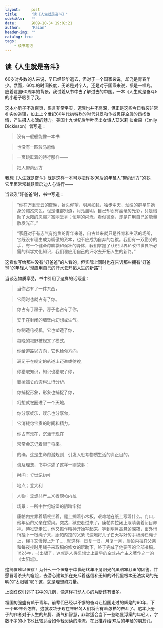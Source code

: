 ```yaml
---
layout:     post
title:      "读《人生就是奋斗》"
subtitle:   ""
date:       2009-10-04 19:02:21
author:     "Paian"
header-img: ""
catalog: true
tags:
    - 读书笔记
---
```


## 读《人生就是奋斗》

60岁对多数的人来说，早已经韶华退去，但对于一个国家来说，却仍是青春年少。然而，60年的时间长度，无论是对个人，还是对于国家来说，都是一样的。应着建国60周年的背景，我试着从书中去了解过去的中国。一本《人生就是奋斗》的小册子吸引了我。

这本小册子不及百页，语言非常平实，道理也并不高深，但正是这些今日看来非常朴实的道理，加上上个世纪80年代初特殊的时代背景和作者贯穿全册的昂扬激情，产生摄人心魄的魅力。美国十九世纪后半叶杰出女诗人艾米莉·狄金森（Emily Dickinson）曾写道：

> 没有一艘船能像一本书

> 也没有一匹骏马能像

> 一页跳跃着的诗行那样——

> 把人带向远方

我想《人生就是奋斗》就是这样一本可以把许多90后的年轻人“带向远方”的书，它里面常常跳跃着启迪人心诗行——

当谈及“好爸爸”时，书中写道：

> “你在万里无云的夜晚，抬头仰望，明月如镜，独步中天，灿烂的群星在她身旁黯然失色。但是谁都知道，月亮虽明，自己却没有丝毫的光彩，只是借助了太阳的恩赐才富丽堂皇；恒星的闪烁，看似微弱，却是在用自己的能量散发光芒。”

> “家庭对于有志气有抱负的青年来说，自古以来就只是养育和生活的场所，它既没有理由成为骄傲的资本，也不应成为自弃的包袱。我们有一双勤劳的手，有一个健全的脑袋和强壮的身体，我们掌握了认识世界和改进世界所必需的科学文化知识，我们理应用自己的汗水去开拓人生的新路。”

这看似写给那些没有“好爸爸”的人看的，但实际上同时也在告诉那些拥有“好爸爸”的年轻人“理应用自己的汗水去开拓人生的新路”！

当谈及物质享受，书中引用了这样的话写道：

> 当你占有了一件东西，

> 它同时也就占有了你。

> 你占有了房子，房子也占有了你，

> 安于在封闭的墙壁内幻想或生气。

> 你制造电视机，它也塑造了你，

> 每晚的视野被规定了模式。

> 你给道路以方向，它也给你方向，

> 满足于在规定的轨道上迈进或彷徨。

> 你猎取知识，知识也猎取了你，

> 要按照它的资料进行分析。

> 你捕捉形象，形象也捕捉了你，

> 幻想就被圈进了一个天地。

> 你分享娱乐，娱乐也分享你，

> 它消耗你宝贵的时间和精力。

> 你占有现在，沉湎于现在，

> 常常会忘记着眼于将来。

> 的确，这是生命的潜规则，引发人思考物质生活的真正目的。

> 谈及理想，书中讲述了这样一则故事：

> 时间：17世纪初叶

> 地点；意大利

> 人物：空想共产主义者康帕内拉

> 场景：一所中世纪城堡的阴暗牢狱

> 康帕内拉靠着墙根坐着，腿上搁着小木板，艰难地在纸上写着什么。门口，他年迈的父亲在望风。突然，狱吏走过来了，康帕内拉闭上眼睛装着闭目养神。待狱吏走过，他又振作精神开始写起来。等到明月高悬的深夜，窗外悄悄挂下一根绳子来，康帕内拉的父亲飞速地将儿子白天写好的手稿缚在绳子上，绳子又慢慢上升了……就这样，日复一日，月复一月，康帕内拉在父亲和每夜按时用绳子来取稿的修女的帮助下，终于完成了他要写的全部书稿。1623年，书出版了，这就是人类思想史上最早的空想共产主义著作之一的《太阳城》。

这简直难以置信！为什么一个置身于中世纪终年不见阳光的黑暗牢狱里的囚徒，甘愿冒着杀头的危险，去潜心建筑那在充斥着迷信和无知的时代里根本无法实现的光明的“太阳城”呢？这，就是理想的力量。

上面仅仅引述了书中的几例，像这样打动人心的片断还有很多。

祖国的强盛有赖于青年，前辈们已经以不懈的奋斗让祖国走过的辉煌的60年。下一个60年会怎样，这就取决于现在年轻的人们将会有着怎样的奋斗了。这本小册子的作者对于人生的热情、勇气和智慧，非常适合当下一些略显浮躁的年轻人，字数不多的小书也比较适合如今轻阅读的潮流，在此推荐给90后的年轻的朋友们。